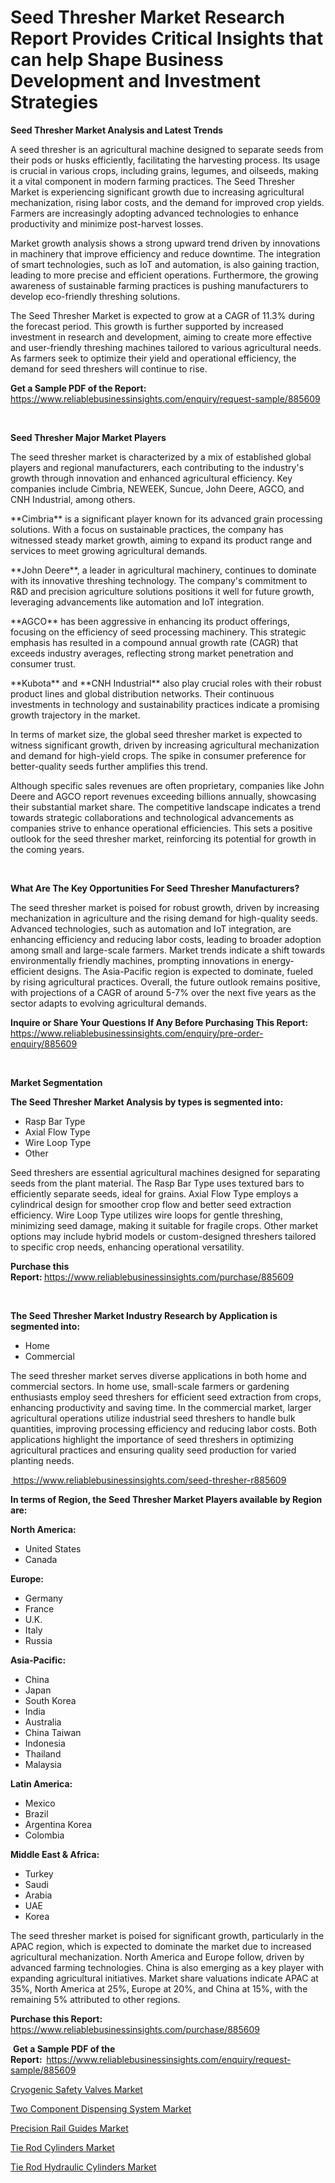 <p><h1>Seed Thresher Market Research Report Provides Critical Insights that can help Shape Business Development and Investment Strategies</h1></p><p><strong>Seed Thresher Market Analysis and Latest Trends</strong></p>
<p><p>A seed thresher is an agricultural machine designed to separate seeds from their pods or husks efficiently, facilitating the harvesting process. Its usage is crucial in various crops, including grains, legumes, and oilseeds, making it a vital component in modern farming practices. The Seed Thresher Market is experiencing significant growth due to increasing agricultural mechanization, rising labor costs, and the demand for improved crop yields. Farmers are increasingly adopting advanced technologies to enhance productivity and minimize post-harvest losses.</p><p>Market growth analysis shows a strong upward trend driven by innovations in machinery that improve efficiency and reduce downtime. The integration of smart technologies, such as IoT and automation, is also gaining traction, leading to more precise and efficient operations. Furthermore, the growing awareness of sustainable farming practices is pushing manufacturers to develop eco-friendly threshing solutions.</p><p>The Seed Thresher Market is expected to grow at a CAGR of 11.3% during the forecast period. This growth is further supported by increased investment in research and development, aiming to create more effective and user-friendly threshing machines tailored to various agricultural needs. As farmers seek to optimize their yield and operational efficiency, the demand for seed threshers will continue to rise.</p></p>
<p><strong>Get a Sample PDF of the Report:&nbsp;</strong> <a href="https://www.reliablebusinessinsights.com/enquiry/request-sample/885609?utm_campaign=1837&utm_medium=2&utm_source=Github&utm_content=ia&utm_term=20022025&utm_id=seed-thresher">https://www.reliablebusinessinsights.com/enquiry/request-sample/885609</a></p>
<p>&nbsp;</p>
<p><strong>Seed Thresher Major Market Players</strong></p>
<p><p>The seed thresher market is characterized by a mix of established global players and regional manufacturers, each contributing to the industry's growth through innovation and enhanced agricultural efficiency. Key companies include Cimbria, NEWEEK, Suncue, John Deere, AGCO, and CNH Industrial, among others.</p><p>**Cimbria** is a significant player known for its advanced grain processing solutions. With a focus on sustainable practices, the company has witnessed steady market growth, aiming to expand its product range and services to meet growing agricultural demands.</p><p>**John Deere**, a leader in agricultural machinery, continues to dominate with its innovative threshing technology. The company's commitment to R&D and precision agriculture solutions positions it well for future growth, leveraging advancements like automation and IoT integration.</p><p>**AGCO** has been aggressive in enhancing its product offerings, focusing on the efficiency of seed processing machinery. This strategic emphasis has resulted in a compound annual growth rate (CAGR) that exceeds industry averages, reflecting strong market penetration and consumer trust.</p><p>**Kubota** and **CNH Industrial** also play crucial roles with their robust product lines and global distribution networks. Their continuous investments in technology and sustainability practices indicate a promising growth trajectory in the market.</p><p>In terms of market size, the global seed thresher market is expected to witness significant growth, driven by increasing agricultural mechanization and demand for high-yield crops. The spike in consumer preference for better-quality seeds further amplifies this trend.</p><p>Although specific sales revenues are often proprietary, companies like John Deere and AGCO report revenues exceeding billions annually, showcasing their substantial market share. The competitive landscape indicates a trend towards strategic collaborations and technological advancements as companies strive to enhance operational efficiencies. This sets a positive outlook for the seed thresher market, reinforcing its potential for growth in the coming years.</p></p>
<p>&nbsp;</p>
<p><strong>What Are The Key Opportunities For Seed Thresher Manufacturers?</strong></p>
<p><p>The seed thresher market is poised for robust growth, driven by increasing mechanization in agriculture and the rising demand for high-quality seeds. Advanced technologies, such as automation and IoT integration, are enhancing efficiency and reducing labor costs, leading to broader adoption among small and large-scale farmers. Market trends indicate a shift towards environmentally friendly machines, prompting innovations in energy-efficient designs. The Asia-Pacific region is expected to dominate, fueled by rising agricultural practices. Overall, the future outlook remains positive, with projections of a CAGR of around 5-7% over the next five years as the sector adapts to evolving agricultural demands.</p></p>
<p><strong>Inquire or Share Your Questions If Any Before Purchasing This Report:</strong> <a href="https://www.reliablebusinessinsights.com/enquiry/pre-order-enquiry/885609?utm_campaign=1837&utm_medium=2&utm_source=Github&utm_content=ia&utm_term=20022025&utm_id=seed-thresher">https://www.reliablebusinessinsights.com/enquiry/pre-order-enquiry/885609</a></p>
<p>&nbsp;</p>
<p><strong>Market Segmentation</strong></p>
<p><strong>The Seed Thresher Market Analysis by types is segmented into:</strong></p>
<p><ul><li>Rasp Bar Type</li><li>Axial Flow Type</li><li>Wire Loop Type</li><li>Other</li></ul></p>
<p><p>Seed threshers are essential agricultural machines designed for separating seeds from the plant material. The Rasp Bar Type uses textured bars to efficiently separate seeds, ideal for grains. Axial Flow Type employs a cylindrical design for smoother crop flow and better seed extraction efficiency. Wire Loop Type utilizes wire loops for gentle threshing, minimizing seed damage, making it suitable for fragile crops. Other market options may include hybrid models or custom-designed threshers tailored to specific crop needs, enhancing operational versatility.</p></p>
<p><strong>Purchase this Report:&nbsp;</strong><a href="https://www.reliablebusinessinsights.com/purchase/885609?utm_campaign=1837&utm_medium=2&utm_source=Github&utm_content=ia&utm_term=20022025&utm_id=seed-thresher">https://www.reliablebusinessinsights.com/purchase/885609</a></p>
<p>&nbsp;</p>
<p><strong>The Seed Thresher Market Industry Research by Application is segmented into:</strong></p>
<p><ul><li>Home</li><li>Commercial</li></ul></p>
<p><p>The seed thresher market serves diverse applications in both home and commercial sectors. In home use, small-scale farmers or gardening enthusiasts employ seed threshers for efficient seed extraction from crops, enhancing productivity and saving time. In the commercial market, larger agricultural operations utilize industrial seed threshers to handle bulk quantities, improving processing efficiency and reducing labor costs. Both applications highlight the importance of seed threshers in optimizing agricultural practices and ensuring quality seed production for varied planting needs.</p></p>
<p><a href="https://www.reliablebusinessinsights.com/seed-thresher-r885609?utm_campaign=1837&utm_medium=2&utm_source=Github&utm_content=ia&utm_term=20022025&utm_id=seed-thresher">&nbsp;https://www.reliablebusinessinsights.com/seed-thresher-r885609</a></p>
<p><strong>In terms of Region, the Seed Thresher Market Players available by Region are:</strong></p>
<p>
    <p> <strong> North America: </strong>
        <ul>
            <li>United States</li>
            <li>Canada</li>
        </ul>
        </p> 
    <p> <strong> Europe: </strong>
        <ul>
            <li>Germany</li>
            <li>France</li>
            <li>U.K.</li>
            <li>Italy</li>
            <li>Russia</li>
        </ul>
        </p> 
    <p> <strong> Asia-Pacific: </strong>
        <ul>
            <li>China</li>
            <li>Japan</li>
            <li>South Korea</li>
            <li>India</li>
            <li>Australia</li>
            <li>China Taiwan</li>
            <li>Indonesia</li>
            <li>Thailand</li>
            <li>Malaysia</li>
        </ul>
        </p> 
    <p> <strong> Latin America: </strong>
        <ul>
            <li>Mexico</li>
            <li>Brazil</li>
            <li>Argentina Korea</li>
            <li>Colombia</li>
        </ul>
        </p> 
    <p> <strong> Middle East & Africa: </strong>
        <ul>
            <li>Turkey</li>
            <li>Saudi</li>
            <li>Arabia</li>
            <li>UAE</li>
            <li>Korea</li>
        </ul>
    </p>
    </p>
<p><p>The seed thresher market is poised for significant growth, particularly in the APAC region, which is expected to dominate the market due to increased agricultural mechanization. North America and Europe follow, driven by advanced farming technologies. China is also emerging as a key player with expanding agricultural initiatives. Market share valuations indicate APAC at 35%, North America at 25%, Europe at 20%, and China at 15%, with the remaining 5% attributed to other regions.</p></p>
<p><strong>Purchase this Report: </strong><a href="https://www.reliablebusinessinsights.com/purchase/885609?utm_campaign=1837&utm_medium=2&utm_source=Github&utm_content=ia&utm_term=20022025&utm_id=seed-thresher">https://www.reliablebusinessinsights.com/purchase/885609</a></p>
<p>&nbsp;<strong>Get a Sample PDF of the Report:&nbsp;&nbsp;</strong><a href="https://www.reliablebusinessinsights.com/enquiry/request-sample/885609?utm_campaign=1837&utm_medium=2&utm_source=Github&utm_content=ia&utm_term=20022025&utm_id=seed-thresher">https://www.reliablebusinessinsights.com/enquiry/request-sample/885609</a></p>
<p><strong></strong></p>
<p><p><a href="https://github.com/pidlisseas/Market-Research-Report-List-1/blob/main/cryogenic-safety-valves-market.md?utm_campaign=1837&utm_medium=2&utm_source=Github&utm_content=ia&utm_term=20022025&utm_id=seed-thresher">Cryogenic Safety Valves Market</a></p><p><a href="https://github.com/kaddahblejc/Market-Research-Report-List-1/blob/main/two-component-dispensing-system-market.md?utm_campaign=1837&utm_medium=2&utm_source=Github&utm_content=ia&utm_term=20022025&utm_id=seed-thresher">Two Component Dispensing System Market</a></p><p><a href="https://github.com/gyenesephacy/Market-Research-Report-List-1/blob/main/precision-rail-guides-market.md?utm_campaign=1837&utm_medium=2&utm_source=Github&utm_content=ia&utm_term=20022025&utm_id=seed-thresher">Precision Rail Guides Market</a></p><p><a href="https://github.com/tsininazzy/Market-Research-Report-List-1/blob/main/tie-rod-cylinders-market.md?utm_campaign=1837&utm_medium=2&utm_source=Github&utm_content=ia&utm_term=20022025&utm_id=seed-thresher">Tie Rod Cylinders Market</a></p><p><a href="https://github.com/wakerizaak8g/Market-Research-Report-List-1/blob/main/tie-rod-hydraulic-cylinders-market.md?utm_campaign=1837&utm_medium=2&utm_source=Github&utm_content=ia&utm_term=20022025&utm_id=seed-thresher">Tie Rod Hydraulic Cylinders Market</a></p></p>